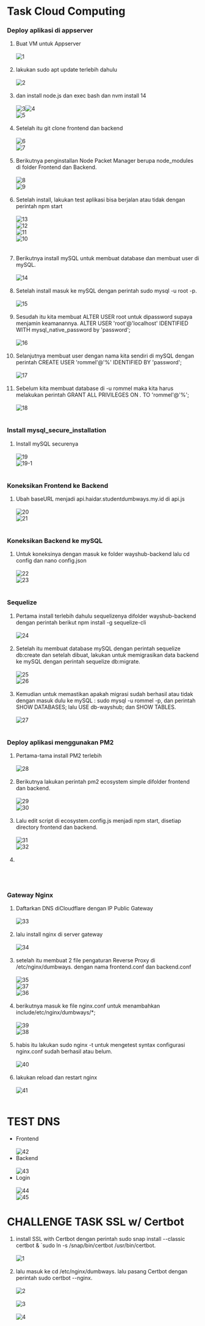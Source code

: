 # Task Cloud Computing

### Deploy aplikasi di appserver

1. Buat VM untuk Appserver <br/><br/>![1](https://github.com/darblietz/ppt/assets/98991080/ac43818f-864f-4bbb-b4a1-5d184c469463)
<br/><br/>
2. lakukan sudo apt update terlebih dahulu <br/><br/>![2](https://github.com/darblietz/ppt/assets/98991080/cf4f5907-3e43-4516-9001-efeb0d3f961e)<br/><br/>
3. dan install node.js dan exec bash dan nvm install 14<br/><br/>![3](https://github.com/darblietz/ppt/assets/98991080/e31bab2c-e5d7-446e-9fd4-2497ff8b6372)![4](https://github.com/darblietz/ppt/assets/98991080/e079b840-b0e4-4909-9878-c90a90eb7fed)<br>![5](https://github.com/darblietz/ppt/assets/98991080/c06c1183-e2dc-43c2-9c5b-341a16f216da)<br/><br/>
4. Setelah itu git clone frontend dan backend <br/><br/>![6](https://github.com/darblietz/ppt/assets/98991080/425c3288-1fb3-4c63-9ead-c8e0e0da0b6f)<br>![7](https://github.com/darblietz/ppt/assets/98991080/45bff896-4be7-451c-8fa5-eddd7d79e703)<br/><br/>
5.  Berikutnya penginstallan Node Packet Manager berupa node_modules di folder Frontend dan Backend.<br/><br/>![8](https://github.com/darblietz/ppt/assets/98991080/0359d360-5ffd-462e-98e8-ac8c12f80046)
<br>![9](https://github.com/darblietz/ppt/assets/98991080/9d462b9e-f9a5-41b1-89ef-abcbd864d7ff)<br/><br/>
6. Setelah install, lakukan test aplikasi bisa berjalan atau tidak dengan perintah npm start <br/><br/>![13](https://github.com/darblietz/ppt/assets/98991080/394e4330-b883-461f-a29c-442f3677666c)<br>![12](https://github.com/darblietz/ppt/assets/98991080/ae9fdcea-6a7e-41c4-890f-6f16e2eb5208)<br>![11](https://github.com/darblietz/ppt/assets/98991080/c2399ed5-1b16-4e7f-bcd3-cbe8ed010ab2)<br>![10](https://github.com/darblietz/ppt/assets/98991080/fd2a32f2-ebe8-4d5b-93a0-5a640f279ba3)<br><br/><br/>
7. Berikutnya install mySQL untuk membuat database dan membuat user di mySQL.<br/><br/>![14](https://github.com/darblietz/ppt/assets/98991080/1a3092a5-3704-4848-b94b-df7821034130)<br/><br/>
8. Setelah install masuk ke mySQL dengan perintah sudo mysql -u root -p.<br/><br/>![15](https://github.com/darblietz/ppt/assets/98991080/499497f6-3d18-4eb8-b009-1c871e8f455e)<br/><br/>
9. Sesudah itu kita membuat ALTER USER root untuk dipassword supaya menjamin keamanannya. ALTER USER 'root'@'localhost' IDENTIFIED WITH mysql_native_password  by 'password';<br/><br/>![16](https://github.com/darblietz/ppt/assets/98991080/c846960a-b39d-432f-bfdd-d586b2301b68)<br/><br/> 
10. Selanjutnya membuat user dengan nama kita sendiri di mySQL dengan perintah CREATE USER 'rommel'@'%' IDENTIFIED BY 'password';<br/><br/>![17](https://github.com/darblietz/ppt/assets/98991080/fd16311a-426f-4031-bc05-d9d3966a816a)<br/><br/>
11. Sebelum kita membuat database di -u rommel maka kita harus melakukan perintah  GRANT ALL PRIVILEGES ON *.* TO 'rommel'@'%';<br/><br/>![18](https://github.com/darblietz/ppt/assets/98991080/ae7060b7-e2ee-42d4-830f-4fc319f7972a)<br/><br/>

### Install mysql_secure_installation
1. Install mySQL securenya <br/><br/>![19](https://github.com/darblietz/ppt/assets/98991080/219d6255-cc2f-4b42-a0f2-95b0c9e27bf8)<br>![19-1](https://github.com/darblietz/ppt/assets/98991080/9b9c09f6-09ca-4c7b-ac64-6ef71fb9e1b0)<br/><br/>

### Koneksikan Frontend ke Backend
1. Ubah baseURL menjadi api.haidar.studentdumbways.my.id di api.js<br/><br/>![20](https://github.com/darblietz/ppt/assets/98991080/a954ec65-3310-4e39-899f-40d9d422dd76)<br>![21](https://github.com/darblietz/ppt/assets/98991080/7cef9e9c-cf98-4516-a854-d2d0b2d94162)<br/><br/>

### Koneksikan Backend ke mySQL
1. Untuk koneksinya dengan masuk ke folder wayshub-backend lalu cd config dan nano config.json<br/><br/>![22](https://github.com/darblietz/ppt/assets/98991080/460f208b-d699-4928-bd47-cb734c9fd50b)<br>![23](https://github.com/darblietz/ppt/assets/98991080/c6dbc236-1a74-4c17-a57e-4da8e149c2eb)<br/><br/>

### Sequelize
1.  Pertama install terlebih dahulu sequelizenya difolder wayshub-backend dengan perintah berikut npm install -g sequelize-cli <br/><br/>![24](https://github.com/darblietz/ppt/assets/98991080/7be83665-dd3a-4128-974b-c19908d0844d)<br/><br/>
2. Setelah itu membuat database mySQL dengan perintah sequelize db:create dan setelah dibuat, lakukan untuk memigrasikan data backend ke mySQL dengan perintah sequelize db:migrate. <br/><br/>![25](https://github.com/darblietz/ppt/assets/98991080/d4148899-1f97-43c9-aa3f-259e84a9b270)<br>![26](https://github.com/darblietz/ppt/assets/98991080/d64db539-dade-45b9-98a7-db884260db3e)
<br/><br/>
3. Kemudian untuk memastikan apakah migrasi sudah berhasil atau tidak dengan masuk dulu ke mySQL : sudo mysql -u rommel -p, dan perintah SHOW DATABASES; lalu USE db-wayshub; dan SHOW TABLES.<br/><br/>![27](https://github.com/darblietz/ppt/assets/98991080/e501feb1-c905-4583-b20a-5808fe90a07a)<br/><br/>

### Deploy aplikasi menggunakan PM2 
1. Pertama-tama install PM2 terlebih<br/><br/>![28](https://github.com/darblietz/ppt/assets/98991080/8e842f7a-4833-45e5-ad1a-4a4021fb8109)<br/><br/>
2. Berikutnya lakukan perintah pm2 ecosystem simple difolder frontend dan backend.<br/><br/>![29](https://github.com/darblietz/ppt/assets/98991080/eda5b067-ecae-47df-903c-3bf003b7e6f9)<br>![30](https://github.com/darblietz/ppt/assets/98991080/8154d4f3-1f5f-4b24-b41a-f7dc9ef65a84)<br/><br/>
3. Lalu edit script di ecosystem.config.js menjadi npm start, disetiap directory frontend dan backend.<br/><br/>![31](https://github.com/darblietz/ppt/assets/98991080/54ed610d-7fb4-4806-83f7-d750e35a6ac1)<br>![32](https://github.com/darblietz/ppt/assets/98991080/a19b221a-f4cd-4772-ab2d-5f2eeec905ca)<br/><br/>
4. <br/><br/><br/><br/>

### Gateway Nginx
1. Daftarkan DNS diCloudflare dengan IP Public Gateway<br/><br/>![33](https://github.com/darblietz/ppt/assets/98991080/25aa8bd1-f68c-4f21-af34-1a74b939562d)<br/><br/>
2. lalu install nginx di server gateway<br/><br/>![34](https://github.com/darblietz/ppt/assets/98991080/232deb69-ff6e-4876-b7e6-7ad10d8e78a3)<br/><br/>
3. setelah itu membuat 2 file pengaturan Reverse Proxy di /etc/nginx/dumbways. dengan nama frontend.conf dan backend.conf<br/><br/>![35](https://github.com/darblietz/ppt/assets/98991080/697d21ff-c777-4510-9132-8ca9dad6d3d3)<br>![37](https://github.com/darblietz/ppt/assets/98991080/3be5029d-1a52-452a-9d9f-15bac888c25e)<br>![36](https://github.com/darblietz/ppt/assets/98991080/96e9c78e-5e6a-48d4-922d-de1b56d8c89c)<br/><br/>
4. berikutnya masuk ke file nginx.conf untuk menambahkan include/etc/nginx/dumbways/*; <br/><br/>![39](https://github.com/darblietz/ppt/assets/98991080/5adbc8ee-2a8b-4caf-860e-af23f78cb7b9)<br>![38](https://github.com/darblietz/ppt/assets/98991080/1c84ac01-cfe2-468e-91ae-04a8c1adb657)<br/><br/>
5. habis itu lakukan sudo nginx -t untuk mengetest syntax configurasi nginx.conf sudah berhasil atau belum. <br/><br/>![40](https://github.com/darblietz/ppt/assets/98991080/1fbfc317-9213-431e-b540-bd9c5637f800)<br/><br/>
6. lakukan reload dan restart nginx <br/><br/>![41](https://github.com/darblietz/ppt/assets/98991080/ff571ddf-22c1-4d9a-af22-67eae9f1a606)<br/><br/>

# TEST DNS 

- Frontend<br><br>![42](https://github.com/darblietz/ppt/assets/98991080/d48fe591-4cc3-4e6a-8836-5d3e24cb6f92)<br>
- Backend<br><br>![43](https://github.com/darblietz/ppt/assets/98991080/fbfe6863-5b6e-4139-891b-a22ff820ce37)
- Login <br><br>
![44](https://github.com/darblietz/ppt/assets/98991080/55e57b01-0f44-4b2f-bd74-937deedad34b)<br>
![45](https://github.com/darblietz/ppt/assets/98991080/6f03d9df-8744-44b8-9872-a70f4ee99add)

# CHALLENGE TASK SSL w/ Certbot

1. install SSL with Certbot dengan perintah sudo snap install --classic certbot & `sudo ln -s /snap/bin/certbot /usr/bin/certbot. <br/><br/>![1](https://github.com/darblietz/ppt/assets/98991080/50ff941e-3953-4c5d-9807-bb1100c1381d)<br/><br/>
2. lalu masuk ke cd /etc/nginx/dumbways. lalu pasang Certbot dengan perintah sudo certbot --nginx. <br/><br/>![2](https://github.com/darblietz/ppt/assets/98991080/3e8473b6-97d1-424a-9221-82e767e95db1)<br/><br/>
![3](https://github.com/darblietz/ppt/assets/98991080/10c1ec9c-e3c3-4eaa-879d-62301ffcf2e5)<br/><br/>
![4](https://github.com/darblietz/ppt/assets/98991080/2cc14229-d7b4-4ca3-865d-e45cbf85b5c9)<br/><br/>
